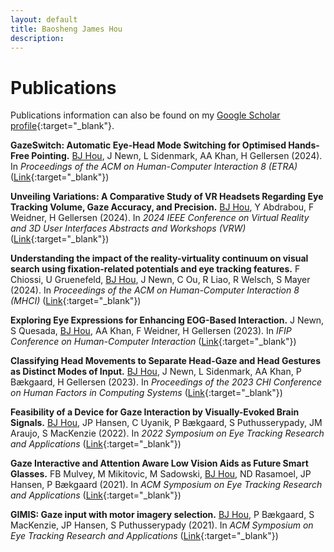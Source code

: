 ```yaml
---
layout: default
title: Baosheng James Hou
description: 
---
```


# Publications

Publications information can also be found on my [Google Scholar profile](https://scholar.google.com/citations?user=hwPzzQcAAAAJ&hl=en){:target="_blank"}.

**GazeSwitch: Automatic Eye-Head Mode Switching for Optimised Hands-Free Pointing.**
<u>BJ Hou</u>, J Newn, L Sidenmark, AA Khan, H Gellersen (2024). In _Proceedings of the ACM on Human-Computer Interaction 8 (ETRA)_ ([Link](https://dl.acm.org/doi/abs/10.1145/3655601){:target="_blank"})

**Unveiling Variations: A Comparative Study of VR Headsets Regarding Eye Tracking Volume, Gaze Accuracy, and Precision.** 
<u>BJ Hou</u>, Y Abdrabou, F Weidner, H Gellersen (2024). In _2024 IEEE Conference on Virtual Reality and 3D User Interfaces Abstracts and Workshops (VRW)_ ([Link](https://ieeexplore.ieee.org/abstract/document/10536449){:target="_blank"})

**Understanding the impact of the reality-virtuality continuum on visual search using fixation-related potentials and eye tracking features.**
F Chiossi, U Gruenefeld, <u>BJ Hou</u>, J Newn, C Ou, R Liao, R Welsch, S Mayer (2024). In _Proceedings of the ACM on Human-Computer Interaction 8 (MHCI)_ ([Link](https://dl.acm.org/doi/abs/10.1145/3676528){:target="_blank"})

**Exploring Eye Expressions for Enhancing EOG-Based Interaction.**
J Newn, S Quesada, <u>BJ Hou</u>, AA Khan, F Weidner, H Gellersen (2023). In _IFIP Conference on Human-Computer Interaction_ ([Link](https://link.springer.com/chapter/10.1007/978-3-031-42293-5_6){:target="_blank"})

**Classifying Head Movements to Separate Head-Gaze and Head Gestures as Distinct Modes of Input.**
<u>BJ Hou</u>, J Newn, L Sidenmark, AA Khan, P B&aelig;kgaard, H Gellersen (2023). In _Proceedings of the 2023 CHI Conference on Human Factors in Computing Systems_ ([Link](https://dl.acm.org/doi/abs/10.1145/3544548.3581201){:target="_blank"})

**Feasibility of a Device for Gaze Interaction by Visually-Evoked Brain Signals.**
<u>BJ Hou</u>, JP Hansen, C Uyanik, P B&aelig;kgaard, S Puthusserypady, JM Araujo, S MacKenzie (2022). In _2022 Symposium on Eye Tracking Research and Applications_ ([Link](https://dl.acm.org/doi/abs/10.1145/3517031.3529232){:target="_blank"})

**Gaze Interactive and Attention Aware Low Vision Aids as Future Smart Glasses.**
FB Mulvey, M Mikitovic, M Sadowski, <u>BJ Hou</u>, ND Rasamoel, JP Hansen, P B&aelig;kgaard (2021). In _ACM Symposium on Eye Tracking Research and Applications_ ([Link](https://dl.acm.org/doi/abs/10.1145/3450341.3460769){:target="_blank"})

**GIMIS: Gaze input with motor imagery selection.**
<u>BJ Hou</u>, P B&aelig;kgaard, S MacKenzie, JP Hansen, S Puthusserypady (2021). In _ACM Symposium on Eye Tracking Research and Applications_ ([Link](https://dl.acm.org/doi/abs/10.1145/3379157.3388932){:target="_blank"})

<!-- [back](./) -->
